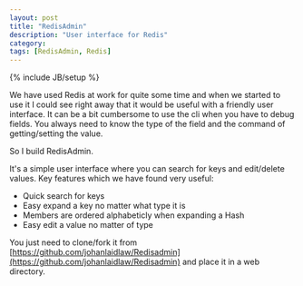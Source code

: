 ```yaml
---
layout: post
title: "RedisAdmin"
description: "User interface for Redis"
category:
tags: [RedisAdmin, Redis]
---
```

{% include JB/setup %}

We have used Redis at work for quite some time and when we started to use it I could see right away that it would be useful with a friendly user interface. It can be a bit cumbersome to use the cli when you have to debug fields. You always need to know the type of the field and the command of getting/setting the value.

So I build RedisAdmin.

It's a simple user interface where you can search for keys and edit/delete values.
Key features which we have found very useful:

 - Quick search for keys
 - Easy expand a key no matter what type it is
 - Members are ordered alphabeticly when expanding a Hash
 - Easy edit a value no matter of type


You just need to clone/fork it from [https://github.com/johanlaidlaw/Redisadmin](https://github.com/johanlaidlaw/Redisadmin) and place it in a web directory.



